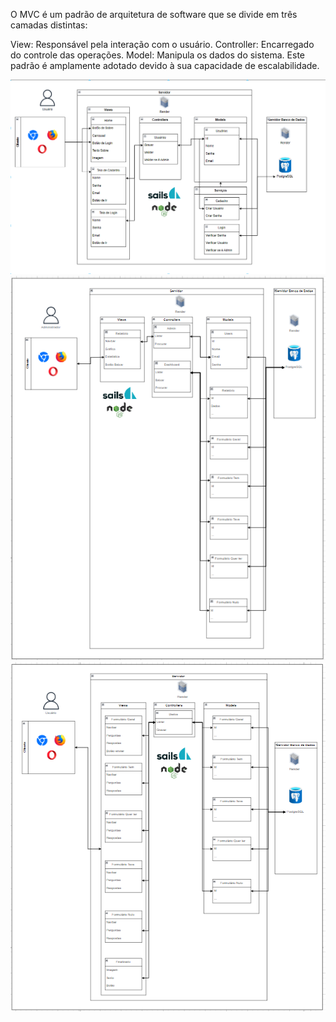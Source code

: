 O MVC é um padrão de arquitetura de software que se divide em três camadas distintas:

View: Responsável pela interação com o usuário.
Controller: Encarregado do controle das operações.
Model: Manipula os dados do sistema.
Este padrão é amplamente adotado devido à sua capacidade de escalabilidade.

<img src= "assets/MVC1.png">

<img src= "assets/MVC2.png">

<img src= "assets/MVC3.png">